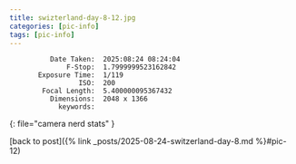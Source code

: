 ```yaml
---
title: swizterland-day-8-12.jpg
categories: [pic-info]
tags: [pic-info]
---
```


```text
          Date Taken:  2025:08:24 08:24:04
              F-Stop:  1.7999999523162842
       Exposure Time:  1/119
                 ISO:  200
        Focal Length:  5.400000095367432
          Dimensions:  2048 x 1366
            keywords:  
```
{: file="camera nerd stats" }

[back to post]({% link _posts/2025-08-24-switzerland-day-8.md %}#pic-12)